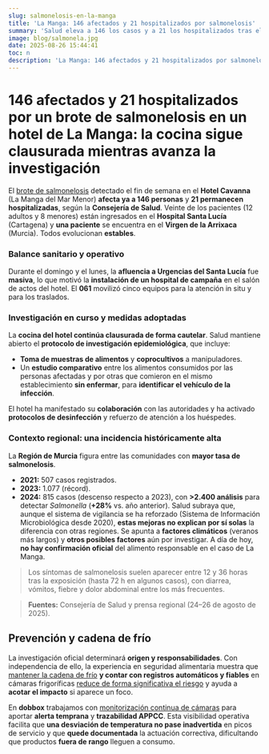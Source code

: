 ```yaml
---
slug: salmonelosis-en-la-manga
title: 'La Manga: 146 afectados y 21 hospitalizados por salmonelosis'
summary: 'Salud eleva a 146 los casos y a 21 los hospitalizados tras el brote en el Hotel Cavanna. La cocina sigue clausurada e investigación en curso. Clave: cadena de frío y trazabilidad.'
image: blog/salmonela.jpg
date: 2025-08-26 15:44:41
toc: n
description: 'La Manga: 146 afectados y 21 hospitalizados por salmonelosis. Investigación en curso. ➤ Cadena de frío y registros ✓ para reducir riesgos.'
---
```

# 146 afectados y 21 hospitalizados por un brote de salmonelosis en un hotel de La Manga: la cocina sigue clausurada mientras avanza la investigación

El [brote de salmonelosis](/trucos-prevenir-salmonella/) detectado el fin de semana en el **Hotel Cavanna** (La Manga del Mar Menor) **afecta ya a 146 personas** y **21 permanecen hospitalizadas**, según la **Consejería de Salud**. Veinte de los pacientes (12 adultos y 8 menores) están ingresados en el **Hospital Santa Lucía** (Cartagena) y **una paciente** se encuentra en el **Virgen de la Arrixaca** (Murcia). Todos evolucionan **estables**.

### Balance sanitario y operativo

Durante el domingo y el lunes, la **afluencia a Urgencias del Santa Lucía** fue **masiva**, lo que motivó la **instalación de un hospital de campaña** en el salón de actos del hotel. El **061** movilizó cinco equipos para la atención in situ y para los traslados.

### Investigación en curso y medidas adoptadas

La **cocina del hotel continúa clausurada de forma cautelar**. Salud mantiene abierto el **protocolo de investigación epidemiológica**, que incluye:

- **Toma de muestras de alimentos** y **coprocultivos** a manipuladores.
- Un **estudio comparativo** entre los alimentos consumidos por las personas afectadas y por otras que comieron en el mismo establecimiento **sin enfermar**, para **identificar el vehículo de la infección**.

El hotel ha manifestado su **colaboración** con las autoridades y ha activado **protocolos de desinfección** y refuerzo de atención a los huéspedes.

### Contexto regional: una incidencia históricamente alta

La **Región de Murcia** figura entre las comunidades con **mayor tasa de salmonelosis**.

- **2021:** 507 casos registrados.
- **2023:** 1.077 (récord).
- **2024:** 815 casos (descenso respecto a 2023), con **>2.400 análisis** para detectar _Salmonella_ (**+28%** vs. año anterior). Salud subraya que, aunque el sistema de vigilancia se ha reforzado (Sistema de Información Microbiológica desde 2020), **estas mejoras no explican por sí solas** la diferencia con otras regiones. Se apunta a **factores climáticos** (veranos más largos) y **otros posibles factores** aún por investigar. A día de hoy, **no hay confirmación oficial** del alimento responsable en el caso de La Manga.

> Los síntomas de salmonelosis suelen aparecer entre 12 y 36 horas tras la exposición (hasta 72 h en algunos casos), con diarrea, vómitos, fiebre y dolor abdominal entre los más frecuentes.

> **Fuentes:** Consejería de Salud y prensa regional (24–26 de agosto de 2025).

## Prevención y cadena de frío

La investigación oficial determinará **origen y responsabilidades**. Con independencia de ello, la experiencia en seguridad alimentaria muestra que [mantener la cadena de frío](/cadena-frio-seguridad-alimentaria/) **y contar con registros automáticos y fiables** en cámaras frigoríficas [reduce de forma significativa el riesgo](/control-temperatura-humedad/) y ayuda a **acotar el impacto** si aparece un foco.

En **dobbox** trabajamos con [monitorización continua de cámaras](/catalogo-sensor-de-temperatura-receptor/) para aportar **alerta temprana** y **trazabilidad APPCC**. Esta visibilidad operativa facilita que **una desviación de temperatura no pase inadvertida** en picos de servicio y que **quede documentada** la actuación correctiva, dificultando que productos **fuera de rango** lleguen a consumo.